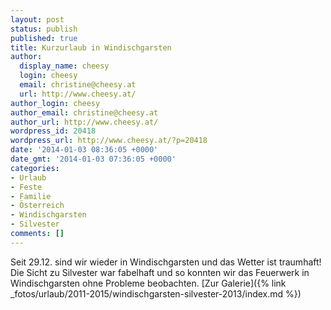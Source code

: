 ```yaml
---
layout: post
status: publish
published: true
title: Kurzurlaub in Windischgarsten
author:
  display_name: cheesy
  login: cheesy
  email: christine@cheesy.at
  url: http://www.cheesy.at/
author_login: cheesy
author_email: christine@cheesy.at
author_url: http://www.cheesy.at/
wordpress_id: 20418
wordpress_url: http://www.cheesy.at/?p=20418
date: '2014-01-03 08:36:05 +0000'
date_gmt: '2014-01-03 07:36:05 +0000'
categories:
- Urlaub
- Feste
- Familie
- Österreich
- Windischgarsten
- Silvester
comments: []
---
```

Seit 29.12. sind wir wieder in Windischgarsten und das Wetter ist traumhaft! Die Sicht zu Silvester war fabelhaft und so konnten wir das Feuerwerk in Windischgarsten ohne Probleme beobachten.
[Zur Galerie]({% link _fotos/urlaub/2011-2015/windischgarsten-silvester-2013/index.md %})
